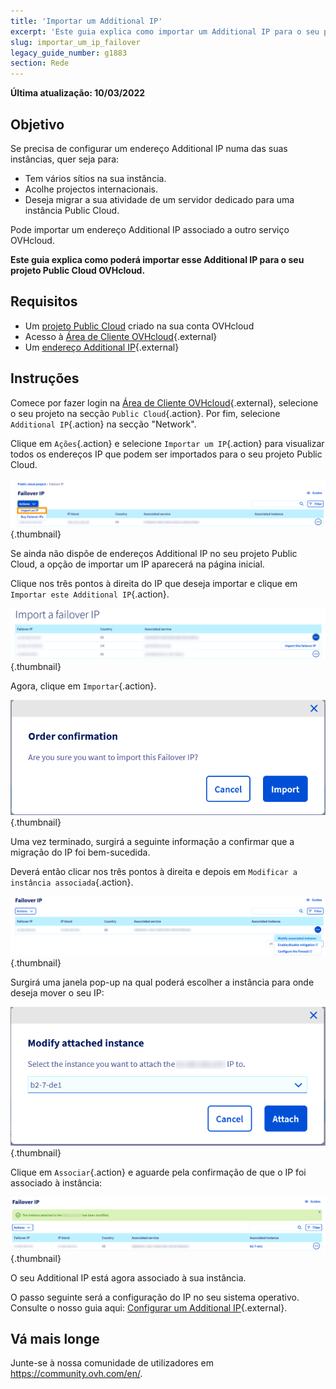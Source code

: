 ```yaml
---
title: 'Importar um Additional IP'
excerpt: 'Este guia explica como importar um Additional IP para o seu projeto Public Cloud OVHcloud.'
slug: importar_um_ip_failover
legacy_guide_number: g1883
section: Rede
---
```


**Última atualização: 10/03/2022**

## Objetivo

Se precisa de configurar um endereço Additional IP numa das suas instâncias, quer seja para:

- Tem vários sítios na sua instância. 
- Acolhe projectos internacionais.
- Deseja migrar a sua atividade de um servidor dedicado para uma instância Public Cloud.

Pode importar um endereço Additional IP associado a outro serviço OVHcloud.

**Este guia explica como poderá importar esse Additional IP para o seu projeto Public Cloud OVHcloud.**

## Requisitos

- Um [projeto Public Cloud](https://www.ovhcloud.com/pt/public-cloud/) criado na sua conta OVHcloud
- Acesso à [Área de Cliente OVHcloud](https://www.ovh.com/auth/?action=gotomanager&from=https://www.ovh.pt/&ovhSubsidiary=pt){.external}
- Um [endereço Additional IP](https://www.ovhcloud.com/pt/bare-metal/ip/){.external}

## Instruções

Comece por fazer login na [Área de Cliente OVHcloud](https://www.ovh.pt/auth/?action=gotomanager){.external}, selecione o seu projeto na secção `Public Cloud`{.action}. Por fim, selecione `Additional IP`{.action} na secção "Network".

Clique em `Ações`{.action} e selecione `Importar um IP`{.action} para visualizar todos os endereços IP que podem ser importados para o seu projeto Public Cloud.

![Secção IP](images/import1.png){.thumbnail}

Se ainda não dispõe de endereços Additional IP no seu projeto Public Cloud, a opção de importar um IP aparecerá na página inicial.

Clique nos três pontos à direita do IP que deseja importar e clique em `Importar este Additional IP`{.action}.

![Importar Additional IP](images/import2.png){.thumbnail}

Agora, clique em `Importar`{.action}.

![Importar Additional IP](images/importconfirm.png){.thumbnail}

Uma vez terminado, surgirá a seguinte informação a confirmar que a migração do IP foi bem-sucedida.

Deverá então clicar nos três pontos à direita e depois em `Modificar a instância associada`{.action}.

![Importar Additional IP](images/modifyinstance.png){.thumbnail}

Surgirá uma janela pop-up na qual poderá escolher a instância para onde deseja mover o seu IP:

![Importar Additional IP](images/modifyinstance1.png){.thumbnail}

Clique em `Associar`{.action} e aguarde pela confirmação de que o IP foi associado à instância:

![Importar Additional IP](images/modifycompleted.png){.thumbnail}

O seu Additional IP está agora associado à sua instância.

O passo seguinte será a configuração do IP no seu sistema operativo. Consulte o nosso guia aqui: [Configurar um Additional IP](https://docs.ovh.com/pt/public-cloud/configurer-une-ip-failover/){.external}.

## Vá mais longe

Junte-se à nossa comunidade de utilizadores em <https://community.ovh.com/en/>.